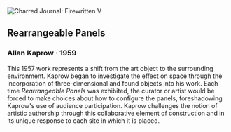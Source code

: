 <div class="artwork-of-the-day">
  <div class="container">
    <div class="img-wrapper">
      <img
        src="https://uploads4.wikiart.org/00199/images/allan-kaprow/rearrangeable-panels-1959.jpg"
        alt="Charred Journal: Firewritten V" />
    </div>
    <div class="artwork-detail">
      <div class="artwork-origin"> 
        <h2 class="artwork-name">Rearrangeable Panels</h2>
        <h3 class="artist">
          Allan Kaprow
                    ·  1959
        </h3>
      </div>
      <p class="description">
        <span class="artwork-description-text ng-binding" ng-bind-html="viewModel.ArtworkOfTheDay.Description | unsafe">This 1957 work represents a shift from the art object to the surrounding environment. Kaprow began to investigate the effect on space through the incorporation of three-dimensional and found objects into his work. Each time <i>Rearrangeable Panels</i> was exhibited, the curator or artist would be forced to make choices about how to configure the panels, foreshadowing Kaprow's use of audience participation. Kaprow challenges the notion of artistic authorship through this collaborative element of construction and in its unique response to each site in which it is placed.</span>
                        <div class="text-shadow-container" ng-show="showShadow" style=""></div>
      </p>
    </div>
  </div>

</div>
